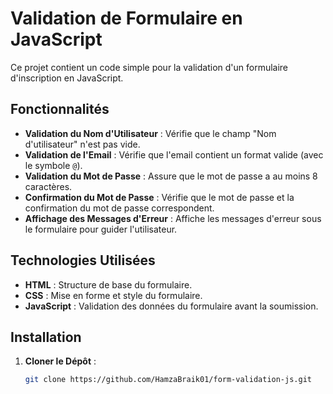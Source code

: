 # Validation de Formulaire en JavaScript

Ce projet contient un code simple pour la validation d'un formulaire d'inscription en JavaScript.

## Fonctionnalités

- **Validation du Nom d'Utilisateur** : Vérifie que le champ "Nom d'utilisateur" n'est pas vide.
- **Validation de l'Email** : Vérifie que l'email contient un format valide (avec le symbole `@`).
- **Validation du Mot de Passe** : Assure que le mot de passe a au moins 8 caractères.
- **Confirmation du Mot de Passe** : Vérifie que le mot de passe et la confirmation du mot de passe correspondent.
- **Affichage des Messages d'Erreur** : Affiche les messages d'erreur sous le formulaire pour guider l'utilisateur.

## Technologies Utilisées

- **HTML** : Structure de base du formulaire.
- **CSS** : Mise en forme et style du formulaire.
- **JavaScript** : Validation des données du formulaire avant la soumission.

## Installation

1. **Cloner le Dépôt** :
   ```bash
   git clone https://github.com/HamzaBraik01/form-validation-js.git

